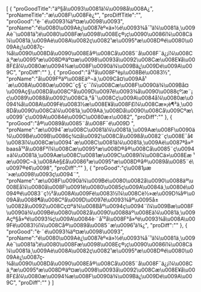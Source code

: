 [
	{
		"proGoodTitle":"äº§å\u0093\u0081ä¼\u0098å\u008A¿",
		"proNameTitle":"æ\u008F\u008Fè¿°",
		"proDiffTitle":"",
		"proGood":"è·¨é\u0093¾äº¤æ\u0098\u0093",
		"proName":"é\u0080\u009Aè¿\u0087èº«ä»½é\u0093¾å¯¹ä¼\u0081ä¸\u009Aè¯\u0081ä¹¦é\u0080\u008Fæ\u0098\u008Eç®¡ç\u0090\u0086ï¼\u008Cä¼\u0081ä¸\u009Aè\u008A\u0082ç\u0082¹æ\u0095°æ\u008D®é\u0080\u009Aè¿\u0087ç­¾å\u0090\u008Då\u0090\u008Eå®\u008Cå\u0085¨å\u008F¯ä¿¡ï¼\u008Cä¸ºæ\u0095°æ\u008D®äº¤æ\u0098\u0093å\u0092\u008Cæ\u008E¥å\u008F£å¼\u0080æ\u0094¾æ\u008F\u0090ä¾\u009Bä¿\u009Dé\u009A\u009C",
		"proDiff":""
	},
	{
		"proGood":"å¹³å\u008F°èµ\u008Bè\u0083½",
		"proName":"å\u009Fºäº\u008Eäº¬ä¸\u009Cå¤\u009Aå¹´æ\u008A\u0080æ\u009C¯ç§¯ç´¯ï¼\u008Cæ\u008F\u0090ä¾\u009Bå¤\u009Aç§\u008Då\u008Cºå\u009D\u0097é\u0093¾å\u0090\u0088çº¦æ¨¡ç\u0089\u0088å\u0092\u008Cä¸°å¯\u008Cç\u009A\u0084å¼\u0080æ\u0094¾å\u008A\u009Fè\u0083½æ\u008E¥å\u008F£ï¼\u008Cæ»¡è¶³ä¸\u008Då\u0090\u008Cä¼\u0081ä¸\u009Aä¸\u008Då\u0090\u008Cå\u009Cºæ\u0099¯ç\u009A\u0084é\u009C\u0080æ±\u0082",
		"proDiff":""
	},
	{
		"proGood":"å®\u0089å\u0085¨å\u008F¯é\u009D ",
		"proName":"æ\u0094¯æ\u008C\u0081ä¼\u0081ä¸\u009Aæ\u008F\u0090ä¾\u009Bé\u009B\u0086ç¾¤å\u0092\u008Cå­\u0098å\u0082¨ç\u008E¯å¢\u0083ï¼\u008Cæ\u0094¯æ\u008C\u0081ä¼\u0081ä¸\u009Aè\u0087ªå»ºbaaså¹³å\u008F°ï¼\u008Cæ\u0095°æ\u008D®å®\u008Cå\u0085¨ç\u0094±ä¼\u0081ä¸\u009Aæ\u008C\u0081æ\u009C\u0089ï¼\u008Cä»\u008Eæ ¹æ\u009C¬ä¸\u008Aè§£å\u0086³æ\u0095°æ\u008D®å®\u0089å\u0085¨é\u0097®é¢\u0098",
		"proDiff":""
	},
	{
		"proGood":"ç\u0081µæ´»æ\u0098\u0093ç\u0094¨",
		"proName":"æ\u008F\u0090ä¾\u009Bé\u0080\u0082å\u0090\u0088äº\u008Eå¼\u0080å\u008F\u0091è\u0080\u0085ç\u009A\u0084ä¸\u0080é\u0094®é\u0083¨ç½²å\u008A\u009Fè\u0083½ï¼\u008Cè½»æ\u009D¾å®\u009Aå\u0088¶å\u008Cºå\u009D\u0097é\u0093¾åº\u0095å±\u0082å\u0092\u008Cç¤ºä¾\u008Båº\u0094ç\u0094¨ï¼\u009Bæ\u008F\u0090ä¾\u009Bé\u0080\u0082å\u0090\u0088äº\u008Eä¼\u0081ä¸\u009Açº§å»ºé\u0093¾ç\u009A\u0084è·¨å¹³å\u008F°å»ºé\u0093¾å\u008A\u009Fè\u0083½ï¼\u008Cå®\u0089å\u0085¨æ\u0096¹ä¾¿",
		"proDiff":""
	},
	{
		"proGood":"è·¨é\u0093¾äº¤æ\u0098\u0093",
		"proName":"é\u0080\u009Aè¿\u0087èº«ä»½é\u0093¾å¯¹ä¼\u0081ä¸\u009Aè¯\u0081ä¹¦é\u0080\u008Fæ\u0098\u008Eç®¡ç\u0090\u0086ï¼\u008Cä¼\u0081ä¸\u009Aè\u008A\u0082ç\u0082¹æ\u0095°æ\u008D®é\u0080\u009Aè¿\u0087ç­¾å\u0090\u008Då\u0090\u008Eå®\u008Cå\u0085¨å\u008F¯ä¿¡ï¼\u008Cä¸ºæ\u0095°æ\u008D®äº¤æ\u0098\u0093å\u0092\u008Cæ\u008E¥å\u008F£å¼\u0080æ\u0094¾æ\u008F\u0090ä¾\u009Bä¿\u009Dé\u009A\u009C",
		"proDiff":""
	}
]